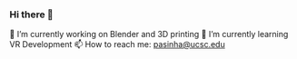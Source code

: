 ### Hi there 🤠
🔭 I’m currently working on Blender and 3D printing
🌱 I’m currently learning VR Development
📫 How to reach me: pasinha@ucsc.edu

